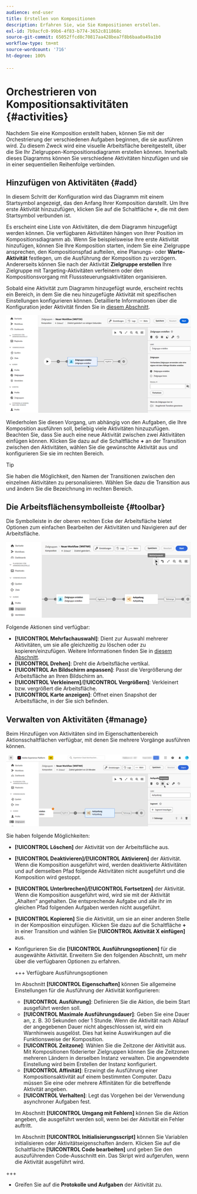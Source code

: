 ```yaml
---
audience: end-user
title: Erstellen von Kompositionen
description: Erfahren Sie, wie Sie Kompositionen erstellen.
exl-id: 7b9acfc0-99b6-4f83-b774-3652c811868c
source-git-commit: 65052ffcd8c70817aa428bea7f8b6baa0a49a1b0
workflow-type: tm+mt
source-wordcount: '716'
ht-degree: 100%

---
```


# Orchestrieren von Kompositionsaktivitäten {#activities}

Nachdem Sie eine Komposition erstellt haben, können Sie mit der Orchestrierung der verschiedenen Aufgaben beginnen, die sie ausführen wird. Zu diesem Zweck wird eine visuelle Arbeitsfläche bereitgestellt, über die Sie Ihr Zielgruppen-Kompositionsdiagramm erstellen können. Innerhalb dieses Diagramms können Sie verschiedene Aktivitäten hinzufügen und sie in einer sequentiellen Reihenfolge verbinden.

## Hinzufügen von Aktivitäten {#add}

In diesem Schritt der Konfiguration wird das Diagramm mit einem Startsymbol angezeigt, das den Anfang Ihrer Komposition darstellt. Um Ihre erste Aktivität hinzuzufügen, klicken Sie auf die Schaltfläche **+**, die mit dem Startsymbol verbunden ist.

Es erscheint eine Liste von Aktivitäten, die dem Diagramm hinzugefügt werden können. Die verfügbaren Aktivitäten hängen von Ihrer Position im Kompositionsdiagramm ab. Wenn Sie beispielsweise Ihre erste Aktivität hinzufügen, können Sie Ihre Komposition starten, indem Sie eine Zielgruppe ansprechen, den Kompositionspfad aufteilen, eine Planungs- oder **Warte-Aktivität** festlegen, um die Ausführung der Komposition zu verzögern. Andererseits können Sie nach der Aktivität **Zielgruppe erstellen** Ihre Zielgruppe mit Targeting-Aktivitäten verfeinern oder den Kompositionsvorgang mit Flusssteuerungsaktivitäten organisieren.

Sobald eine Aktivität zum Diagramm hinzugefügt wurde, erscheint rechts ein Bereich, in dem Sie die neu hinzugefügte Aktivität mit spezifischen Einstellungen konfigurieren können. Detaillierte Informationen über die Konfiguration jeder Aktivität finden Sie in [diesem Abschnitt](activities/about-activities.md).

![](assets/composition-create-add.png)

Wiederholen Sie diesen Vorgang, um abhängig von den Aufgaben, die Ihre Komposition ausführen soll, beliebig viele Aktivitäten hinzuzufügen. Beachten Sie, dass Sie auch eine neue Aktivität zwischen zwei Aktivitäten einfügen können. Klicken Sie dazu auf die Schaltfläche **+** an der Transition zwischen den Aktivitäten, wählen Sie die gewünschte Aktivität aus und konfigurieren Sie sie im rechten Bereich.

>[!TIP]
>
>Sie haben die Möglichkeit, den Namen der Transitionen zwischen den einzelnen Aktivitäten zu personalisieren. Wählen Sie dazu die Transition aus und ändern Sie die Bezeichnung im rechten Bereich.

## Die Arbeitsflächensymbolleiste {#toolbar}

Die Symbolleiste in der oberen rechten Ecke der Arbeitsfläche bietet Optionen zum einfachen Bearbeiten der Aktivitäten und Navigieren auf der Arbeitsfläche.

![](assets/canvas-toolbar.png)

Folgende Aktionen sind verfügbar: 

* **[!UICONTROL Mehrfachauswahl]**: Dient zur Auswahl mehrerer Aktivitäten, um sie alle gleichzeitig zu löschen oder zu kopieren/einzufügen. Weitere Informationen finden Sie in [diesem Abschnitt](#copy).
* **[!UICONTROL Drehen]**: Dreht die Arbeitsfläche vertikal.
* **[!UICONTROL An Bildschirm anpassen]**: Passt die Vergrößerung der Arbeitsfläche an Ihren Bildschirm an.
* **[!UICONTROL Verkleinern]**/**[!UICONTROL Vergrößern]**: Verkleinert bzw. vergrößert die Arbeitsfläche.
* **[!UICONTROL Karte anzeigen]**: Öffnet einen Snapshot der Arbeitsfläche, in der Sie sich befinden.

## Verwalten von Aktivitäten {#manage}

Beim Hinzufügen von Aktivitäten sind im Eigenschattenbereich Aktionsschaltflächen verfügbar, mit denen Sie mehrere Vorgänge ausführen können. 

![](assets/activity-actions.png)

Sie haben folgende Möglichkeiten:

* **[!UICONTROL Löschen]** der Aktivität von der Arbeitsfläche aus.
* **[!UICONTROL Deaktivieren]/[!UICONTROL Aktivieren]** der Aktivität. Wenn die Komposition ausgeführt wird, werden deaktivierte Aktivitäten und auf demselben Pfad folgende Aktivitäten nicht ausgeführt und die Komposition wird gestoppt.
* **[!UICONTROL Unterbrechen]/[!UICONTROL Fortsetzen]** der Aktivität. Wenn die Komposition ausgeführt wird, wird sie mit der Aktivität „Ahalten“ angehalten. Die entsprechende Aufgabe und alle ihr im gleichen Pfad folgenden Aufgaben werden nicht ausgeführt.
* **[!UICONTROL Kopieren]** Sie die Aktivität, um sie an einer anderen Stelle in der Komposition einzufügen. Klicken Sie dazu auf die Schaltfläche **+** in einer Transition und wählen Sie **[!UICONTROL Aktivität X einfügen]** aus.<!-- cannot copy multiple activities ? cannot paste in another composition?-->
* Konfigurieren Sie die **[!UICONTROL Ausführungsoptionen]** für die ausgewählte Aktivität. Erweitern Sie den folgenden Abschnitt, um mehr über die verfügbaren Optionen zu erfahren.

  +++ Verfügbare Ausführungsoptionen

  Im Abschnitt **[!UICONTROL Eigenschaften]** können Sie allgemeine Einstellungen für die Ausführung der Aktivität konfigurieren:

   * **[!UICONTROL Ausführung]**: Definieren Sie die Aktion, die beim Start ausgeführt werden soll.
   * **[!UICONTROL Maximale Ausführungsdauer]**: Geben Sie eine Dauer an, z. B. 30 Sekunden oder 1 Stunde. Wenn die Aktivität nach Ablauf der angegebenen Dauer nicht abgeschlossen ist, wird ein Warnhinweis ausgelöst. Dies hat keine Auswirkungen auf die Funktionsweise der Komposition.
   * **[!UICONTROL Zeitzone]**: Wählen Sie die Zeitzone der Aktivität aus. Mit Kompositionen föderierter Zielgruppen können Sie die Zeitzonen mehreren Ländern in derselben Instanz verwalten. Die angewendete Einstellung wird beim Erstellen der Instanz konfiguriert.
   * **[!UICONTROL Affinität]**: Erzwingt die Ausführung einer Kompositionsaktivität auf einem bestimmten Computer. Dazu müssen Sie eine oder mehrere Affinitäten für die betreffende Aktivität angeben.
   * **[!UICONTROL Verhalten]**: Legt das Vorgehen bei der Verwendung asynchroner Aufgaben fest.

  Im Abschnitt **[!UICONTROL Umgang mit Fehlern]** können Sie die Aktion angeben, die ausgeführt werden soll, wenn bei der Aktivität ein Fehler auftritt.

  Im Abschnitt **[!UICONTROL Initialisierungsscript]** können Sie Variablen initialisieren oder Aktivitätseigenschaften ändern. Klicken Sie auf die Schaltfläche **[!UICONTROL Code bearbeiten]** und geben Sie den auszuführenden Code-Ausschnitt ein. Das Skript wird aufgerufen, wenn die Aktivität ausgeführt wird. 

+++

* Greifen Sie auf die **Protokolle und Aufgaben** der Aktivität zu.

